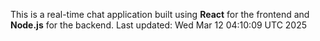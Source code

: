 This is a real-time chat application built using **React** for the frontend and **Node.js** for the backend.
Last updated: Wed Mar 12 04:10:09 UTC 2025
